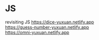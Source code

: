 # JS
revisiting JS
https://dice-yuxuan.netlify.app </br>
https://guess-number-yuxuan.netlify.app  </br>
https://omni-yuxuan.netlify.app
